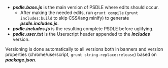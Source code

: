 - ***psdle.base.js*** is the main version of PSDLE where edits should occur.
  - After making the needed edits, run `grunt compile` (`grunt includes:build` to skip CSS/lang minify) to generate ***psdle.includes.js***.
- ***psdle.includes.js*** is the resulting complete PSDLE before uglifying.
- ***psdle.user.txt*** is the Userscript header appended to the ***includes*** version.

Versioning is done automatically to all versions both in banners and version properties (chrome/userscript, `grunt string-replace:release`) based on ***package.json***.
